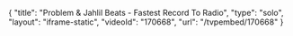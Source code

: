 {
    "title": "Problem & Jahlil Beats - Fastest Record To Radio",
    "type": "solo",
    "layout": "iframe-static",
    "videoId": "170668",
    "url": "\/tvpembed\/170668"
}
